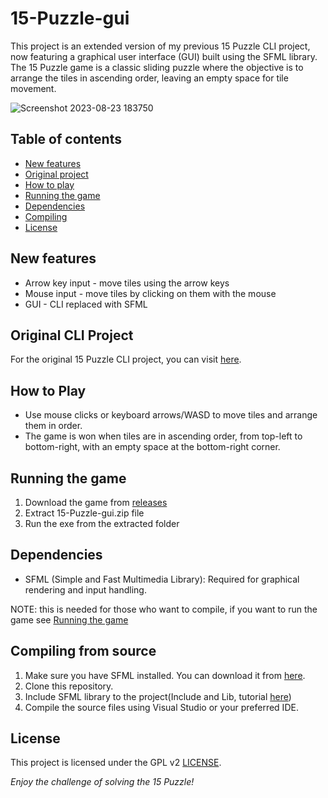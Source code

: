 # 15-Puzzle-gui

This project is an extended version of my previous 15 Puzzle CLI project, now featuring a graphical user interface (GUI) built using the SFML library. The 15 Puzzle game is a classic sliding puzzle where the objective is to arrange the tiles in ascending order, leaving an empty space for tile movement.

![Screenshot 2023-08-23 183750](https://github.com/Edveika/15-Puzzle-gui/assets/113787144/59b88690-8232-4805-94da-b8bc777227fa)

## Table of contents

- [New features](#new-features)
- [Original project](#original-cli-project)
- [How to play](#how-to-play)
- [Running the game](#running-the-game)
- [Dependencies](#dependencies)
- [Compiling](#compiling-from-source)
- [License](#license)

## New features

- Arrow key input - move tiles using the arrow keys
- Mouse input - move tiles by clicking on them with the mouse
- GUI - CLI replaced with SFML

## Original CLI Project

For the original 15 Puzzle CLI project, you can visit [here](https://github.com/Edveika/15-Puzzle-cli).

## How to Play

- Use mouse clicks or keyboard arrows/WASD to move tiles and arrange them in order.
- The game is won when tiles are in ascending order, from top-left to bottom-right, with an empty space at the bottom-right corner.

## Running the game

1. Download the game from [releases](https://github.com/Edveika/15-Puzzle-gui/releases/tag/1.0)
2. Extract 15-Puzzle-gui.zip file
3. Run the exe from the extracted folder

## Dependencies

- SFML (Simple and Fast Multimedia Library): Required for graphical rendering and input handling.

NOTE: this is needed for those who want to compile, if you want to run the game see [Running the game](#running-the-game)

## Compiling from source

1. Make sure you have SFML installed. You can download it from [here](https://www.sfml-dev.org/).
2. Clone this repository.
3. Include SFML library to the project(Include and Lib, tutorial [here](https://www.sfml-dev.org/tutorials/2.6/start-vc.php))
4. Compile the source files using Visual Studio or your preferred IDE.

## License

This project is licensed under the GPL v2 [LICENSE](LICENSE).

_Enjoy the challenge of solving the 15 Puzzle!_
